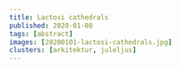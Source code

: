 ```yaml
---
title: Lactosi cathedrals
published: 2020-01-08
tags: [abstract]
images: [20200101-lactosi-cathedrals.jpg]
clusters: [arkitektur, juleljus]
---
```


